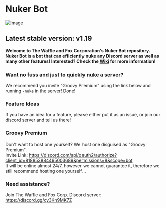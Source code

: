 # Nuker Bot

![image](https://repository-images.githubusercontent.com/346005501/e39d4a00-b433-11eb-91d0-a810e42d71a4)

## Latest stable version: v1.19

**Welcome to The Waffle and Fox Corporation's Nuker Bot repository. Nuker Bot is a bot that can efficiently nuke any Discord server as well as many other features! Interested? Check the [Wiki](https://github.com/The-Waffle-and-Fox-Corporation/Nuker-Bot/wiki) for more information!**

### Want no fuss and just to quickly nuke a server?
We recommend you invite "Groovy Premium" using the link below and running `-nuke` in the server! Done!

### Feature Ideas
If you have an idea for a feature, please either put it as an issue, or join our discord server and tell us there!

### Groovy Premium
Don't want to host one yourself? We host one disguised as "Groovy Premium".  
Invite Link: https://discord.com/api/oauth2/authorize?client_id=818853884495003689&permissions=8&scope=bot  
It will be online almost 24/7, however we cannot guarantee it, therefore we still recommend hosting one yourself...

### Need assistance?
Join The Waffle and Fox Corp. Discord server:  
https://discord.gg/cy3Kn9MK7Z
